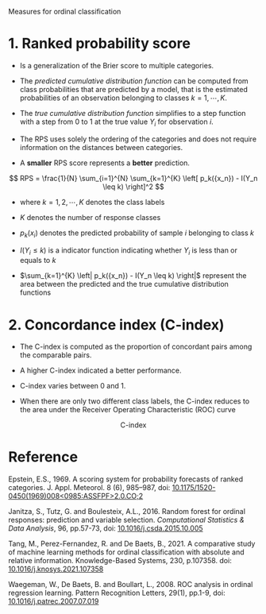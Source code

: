 
Measures for ordinal classification

# 1. Ranked probability score

- Is a generalization of the Brier score to multiple categories.

- The *predicted cumulative distribution function* can be computed from class probabilities that are predicted by a model, that is the estimated probabilities of an observation belonging to classes ${k = 1, \cdots, K}$.

- The *true cumulative distribution function* simplifies to a step function with a step from 0 to 1 at the true value $Y_i$ for observation $i$.

- The RPS uses solely the ordering of the categories and does not require information on the distances between categories.

- A **smaller** RPS score represents a **better** prediction.

$$
RPS = \frac{1}{N} \sum_{i=1}^{N} \sum_{k=1}^{K}
\left[ p_k({x_n}) - I(Y_n \leq k) \right]^2
$$

- where $k=1,2,\cdots, K$ denotes the class labels

- $K$ denotes the number of response classes

- $p_k(x_i)$ denotes the predicted probability of sample $i$ belonging to class $k$

- $I(Y_i \leq k)$ is a indicator function indicating whether $Y_i$ is less than or equals to $k$

- $\sum_{k=1}^{K}
  \left| p_k({x_n}) - I(Y_n \leq k) \right|$ represent the area between the predicted and the true cumulative distribution functions


# 2. Concordance index (C-index)

- The C-index is computed as the proportion of concordant pairs among the comparable pairs.

- A higher C-index indicated a better performance.

- C-index varies between 0 and 1.

- When there are only two different class labels, the C-index reduces to the area under the Receiver Operating Characteristic (ROC) curve

$$
\text{C-index} 
$$




# Reference

Epstein, E.S., 1969. A scoring system for probability forecasts of ranked categories. J. Appl. Meteorol. 8 (6), 985–987, doi: [10.1175/1520-0450(1969)008<0985:ASSFPF>2.0.CO;2](https://doi.org/10.1175/1520-0450(1969)008<0985:ASSFPF>2.0.CO;2)

Janitza, S., Tutz, G. and Boulesteix, A.L., 2016. Random forest for ordinal responses: prediction and variable selection. *Computational Statistics & Data Analysis*, 96, pp.57-73, doi: [10.1016/j.csda.2015.10.005](https://doi.org/10.1016/j.csda.2015.10.005)

Tang, M., Perez-Fernandez, R. and De Baets, B., 2021. A comparative study of machine learning methods for ordinal classification with absolute and relative information. Knowledge-Based Systems, 230, p.107358. doi: [10.1016/j.knosys.2021.107358](https://doi.org/10.1016/j.knosys.2021.107358)

Waegeman, W., De Baets, B. and Boullart, L., 2008. ROC analysis in ordinal regression learning. Pattern Recognition Letters, 29(1), pp.1-9, doi: [10.1016/j.patrec.2007.07.019](https://doi.org/10.1016/j.patrec.2007.07.019)
